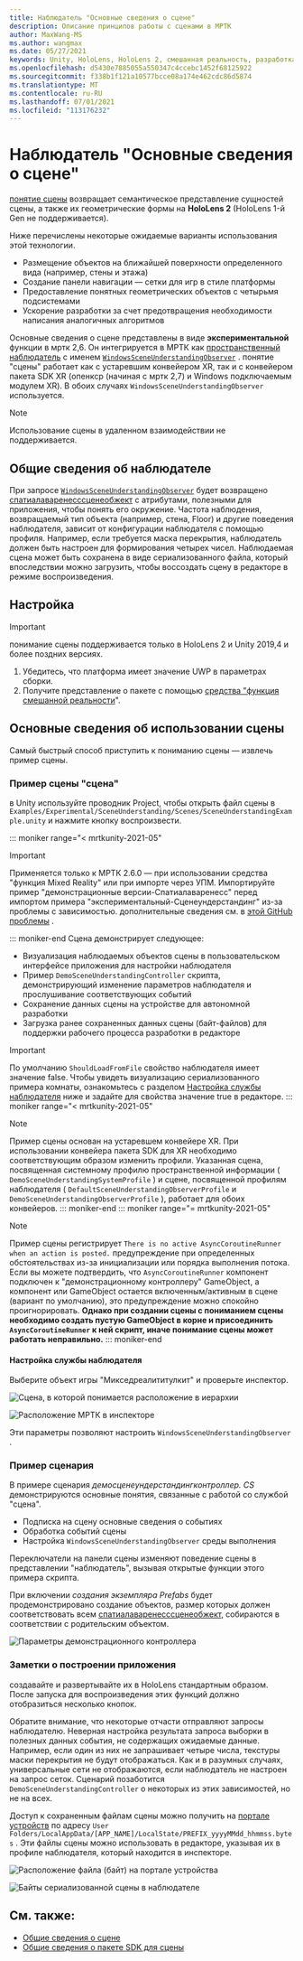 ```yaml
---
title: Наблюдатель "Основные сведения о сцене"
description: Описание принципов работы с сценами в МРТК
author: MaxWang-MS
ms.author: wangmax
ms.date: 05/27/2021
keywords: Unity, HoloLens, HoloLens 2, смешанная реальность, разработка, мртк, основные сведения о сцене
ms.openlocfilehash: d5430e7885055a550347c4ccebc1452f68125922
ms.sourcegitcommit: f338b1f121a10577bcce08a174e462cdc86d5874
ms.translationtype: MT
ms.contentlocale: ru-RU
ms.lasthandoff: 07/01/2021
ms.locfileid: "113176232"
---
```

# <a name="scene-understanding-observer"></a>Наблюдатель "Основные сведения о сцене"

[понятие сцены](/windows/mixed-reality/scene-understanding) возвращает семантическое представление сущностей сцены, а также их геометрические формы на __HoloLens 2__ (HoloLens 1-й Gen не поддерживается).

Ниже перечислены некоторые ожидаемые варианты использования этой технологии.
* Размещение объектов на ближайшей поверхности определенного вида (например, стены и этажа)
* Создание панели навигации — сетки для игр в стиле платформы
* Предоставление понятных геометрических объектов с четырьмя подсистемами
* Ускорение разработки за счет предотвращения необходимости написания аналогичных алгоритмов

Основные сведения о сцене представлены в виде __экспериментальной__ функции в мртк 2,6. Он интегрируется в МРТК как [пространственный наблюдатель](spatial-awareness-getting-started.md#register-observers) с именем [`WindowsSceneUnderstandingObserver`](xref:Microsoft.MixedReality.Toolkit.WindowsSceneUnderstanding.Experimental.WindowsSceneUnderstandingObserver) . понятие "сцены" работает как с устаревшим конвейером XR, так и с конвейером пакета SDK XR (опенкср (начиная с мртк 2,7) и Windows подключаемым модулем XR). В обоих случаях `WindowsSceneUnderstandingObserver` используется.

> [!NOTE] 
> Использование сцены в удаленном взаимодействии не поддерживается.

## <a name="observer-overview"></a>Общие сведения об наблюдателе

При запросе [`WindowsSceneUnderstandingObserver`](xref:Microsoft.MixedReality.Toolkit.WindowsSceneUnderstanding.Experimental.WindowsSceneUnderstandingObserver) будет возвращено [спатиалаваренесссценеобжект](xref:Microsoft.MixedReality.Toolkit.Experimental.SpatialAwareness.SpatialAwarenessSceneObject) с атрибутами, полезными для приложения, чтобы понять его окружение. Частота наблюдения, возвращаемый тип объекта (например, стена, Floor) и другие поведения наблюдателя, зависит от конфигурации наблюдателя с помощью профиля. Например, если требуется маска перекрытия, наблюдатель должен быть настроен для формирования четырех чисел. Наблюдаемая сцена может быть сохранена в виде сериализованного файла, который впоследствии можно загрузить, чтобы воссоздать сцену в редакторе в режиме воспроизведения.

## <a name="setup"></a>Настройка

> [!IMPORTANT]
> понимание сцены поддерживается только в HoloLens 2 и Unity 2019,4 и более поздних версиях.

1. Убедитесь, что платформа имеет значение UWP в параметрах сборки.
1. Получите представление о пакете с помощью [средства "функция смешанной реальности](https://aka.ms/MRFeatureTool)".

## <a name="using-scene-understanding"></a>Основные сведения об использовании сцены

Самый быстрый способ приступить к пониманию сцены — извлечь пример сцены.

### <a name="scene-understanding-sample-scene"></a>Пример сцены "сцена"

в Unity используйте проводник Project, чтобы открыть файл сцены в `Examples/Experimental/SceneUnderstanding/Scenes/SceneUnderstandingExample.unity` и нажмите кнопку воспроизвести.

::: moniker range="< mrtkunity-2021-05"
> [!IMPORTANT]
> Применяется только к МРТК 2.6.0 — при использовании средства "функция Mixed Reality" или при импорте через УПМ. Импортируйте пример "демонстрационные версии-Спатиалаваренесс" перед импортом примера "экспериментальный-Сценеундерстандинг" из-за проблемы с зависимостью. дополнительные сведения см. в [этой GitHub проблемы](https://github.com/microsoft/MixedRealityToolkit-Unity/issues/9431) .

::: moniker-end
Сцена демонстрирует следующее:

* Визуализация наблюдаемых объектов сцены в пользовательском интерфейсе приложения для настройки наблюдателя
* Пример `DemoSceneUnderstandingController` скрипта, демонстрирующий изменение параметров наблюдателя и прослушивание соответствующих событий
* Сохранение данных сцены на устройстве для автономной разработки
* Загрузка ранее сохраненных данных сцены (байт-файлов) для поддержки рабочего процесса разработки в редакторе

> [!IMPORTANT]
> По умолчанию `ShouldLoadFromFile` свойство наблюдателя имеет значение false. Чтобы увидеть визуализацию сериализованного примера комнаты, ознакомьтесь с разделом [Настройка службы наблюдателя](#configuring-the-observer-service) ниже и задайте для свойства значение true в редакторе.
::: moniker range="< mrtkunity-2021-05"

> [!NOTE] 
> Пример сцены основан на устаревшем конвейере XR. При использовании конвейера пакета SDK для XR необходимо соответствующим образом изменить профили. Указанная сцена, посвященная системному профилю пространственной информации ( `DemoSceneUnderstandingSystemProfile` ) и сцене, посвященной профилям наблюдателя ( `DefaultSceneUnderstandingObserverProfile` и `DemoSceneUnderstandingObserverProfile` ), работает для обоих конвейеров.
::: moniker-end
::: moniker range="= mrtkunity-2021-05"

> [!NOTE] 
> Пример сцены регистрирует `There is no active AsyncCoroutineRunner when an action is posted.` предупреждение при определенных обстоятельствах из-за инициализации или порядка выполнения потока. Если вы можете подтвердить, что `AsyncCoroutineRunner` компонент подключен к "демонстрационному контроллеру" GameObject, а компонент или GameObject остается включенным/активным в сцене (вариант по умолчанию), это предупреждение можно спокойно проигнорировать. **Однако при создании сцены с пониманием сцены необходимо создать пустую GameObject в корне и присоединить `AsyncCoroutineRunner` к ней скрипт, иначе понимание сцены может работать неправильно.**
::: moniker-end

#### <a name="configuring-the-observer-service"></a>Настройка службы наблюдателя

Выберите объект игры "Микседреалититулкит" и проверьте инспектор.

![Сцена, в которой понимается расположение в иерархии](../images/spatial-awareness/MRTKHierarchy.png)

![Расположение МРТК в инспекторе](../images/spatial-awareness/MRTKLocation.png)

Эти параметры позволяют настроить `WindowsSceneUnderstandingObserver` .

### <a name="example-script"></a>Пример сценария

В примере сценария _демосценеундерстандингконтроллер. CS_ демонстрируются основные понятия, связанные с работой со службой "сцена".

* Подписка на сцену основные сведения о событиях
* Обработка событий сцены
* Настройка `WindowsSceneUnderstandingObserver` среды выполнения

Переключатели на панели сцены изменяют поведение сцены в представлении "наблюдатель", вызывая открытые функции этого примера скрипта.

При включении *создания экземпляра Prefabs* будет продемонстрировано создание объектов, размер которых должен соответствовать всем [спатиалаваренесссценеобжект](xref:Microsoft.MixedReality.Toolkit.Experimental.SpatialAwareness.SpatialAwarenessSceneObject), собираются в соответствии с родительским объектом.

![Параметры демонстрационного контроллера](../images/spatial-awareness/Controller.png)

### <a name="built-app-notes"></a>Заметки о построении приложения

создавайте и развертывайте их в HoloLens стандартным образом. После запуска для воспроизведения этих функций должно отобразиться несколько кнопок.

Обратите внимание, что некоторые отчасти отправляют запросы наблюдателю. Неверная настройка результата запроса выборки в полезных данных события, не содержащих ожидаемые данные. Например, если один из них не запрашивает четыре числа, текстуры маски перекрытия не будут отображаться. Как и в разумных случаях, универсальные сети не отображаются, если наблюдатель не настроен на запрос сеток. Сценарий позаботится `DemoSceneUnderstandingController` о некоторых из этих зависимостей, но не на всех.

Доступ к сохраненным файлам сцены можно получить на [портале устройств](/windows/mixed-reality/using-the-windows-device-portal) по адресу `User Folders/LocalAppData/[APP_NAME]/LocalState/PREFIX_yyyyMMdd_hhmmss.bytes` . Эти файлы сцены можно использовать в редакторе, указывая их в профиле наблюдателя, который находится в инспекторе.

![Расположение файла (байт) на портале устройства](../images/spatial-awareness/BytesInDevicePortal.png)

![Байты сериализованной сцены в наблюдателе](../images/spatial-awareness/BytesLocationInObserver.png)

## <a name="see-also"></a>См. также:

* [Общие сведения о сцене](/windows/mixed-reality/scene-understanding)
* [Общие сведения о пакете SDK для сцены](/windows/mixed-reality/scene-understanding-sdk)

